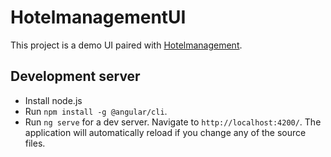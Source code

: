 # HotelmanagementUI

This project is a demo UI paired with [Hotelmanagement](https://github.com/Blodynight/hotelmanagement).

## Development server

- Install node.js
- Run ``` npm install -g @angular/cli ```.
- Run `ng serve` for a dev server. Navigate to `http://localhost:4200/`. The application will automatically reload if you change any of the source files.
